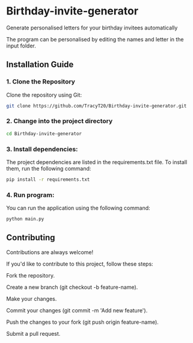 # Birthday-invite-generator
Generate personalised letters for your birthday invitees automatically

The program can be personalised by editing the names and letter in the input folder.

## Installation Guide
### 1. Clone the Repository
Clone the repository using Git:

```bash
git clone https://github.com/TracyT20/Birthday-invite-generator.git

```

### 2. Change into the project directory

```bash
cd Birthday-invite-generator
```
### 3. Install dependencies:
The project dependencies are listed in the requirements.txt file. To install them, run the following command:

```bash
pip install -r requirements.txt
```

### 4. Run program:
You can run the application using the following command:

```bash
python main.py
```

## Contributing

Contributions are always welcome!

If you'd like to contribute to this project, follow these steps:

Fork the repository.

Create a new branch (git checkout -b feature-name).

Make your changes.

Commit your changes (git commit -m 'Add new feature').

Push the changes to your fork (git push origin feature-name).

Submit a pull request.

